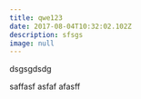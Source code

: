 ```yaml
---
title: qwe123
date: 2017-08-04T10:32:02.102Z
description: sfsgs
image: null
---
```

dsgsgdsdg

saffasf
asfaf
afasff
